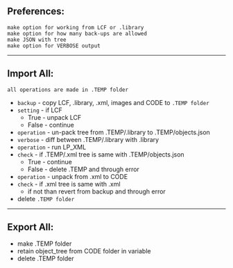 ## Preferences:

    make option for working from LCF or .library
    make option for how many back-ups are allowed
    make JSON with tree
    make option for VERBOSE output

---

## Import All:

`all operations are made in .TEMP folder`
  - `backup`    - copy LCF, .library, .xml, images and CODE to `.TEMP folder`
  - `setting`     - if LCF
    - True  - unpack LCF
    - False - continue
  - `operation` - un-pack tree from .TEMP/.library to .TEMP/objects.json
  - `verbose`   - diff between .TEMP/.library with .library
  - `operation` - run LP_XML
  - `check`     - if .TEMP/.xml tree is same with .TEMP/objects.json
    - True  - continue
    - False - delete .TEMP and through error
  - `operation` - unpack from .xml to CODE
  - `check`     - if .xml tree is same with .xml
    - if not than revert from backup and through error
  - delete `.TEMP folder`

---

## Export All:

  - make .TEMP folder
  - retain object_tree from CODE folder in variable
  - delete .TEMP folder
